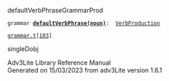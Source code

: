 ---
---
<span class="title">defaultVerbPhrase</span><span class="type">GrammarProd</span>

`grammar `**[`defaultVerbPhrase(noun)`](../object/defaultVerbPhrase(noun).html)**` :   `[`VerbProduction`](../object/VerbProduction.html)

[`grammar.t`](../file/grammar.t.html)`[`[`103`](../source/grammar.t.html#103)`]`

<div class="gramrule">

singleDobj  

</div>

<div class="ftr">

Adv3Lite Library Reference Manual  
Generated on 15/03/2023 from adv3Lite version 1.6.1

</div>

